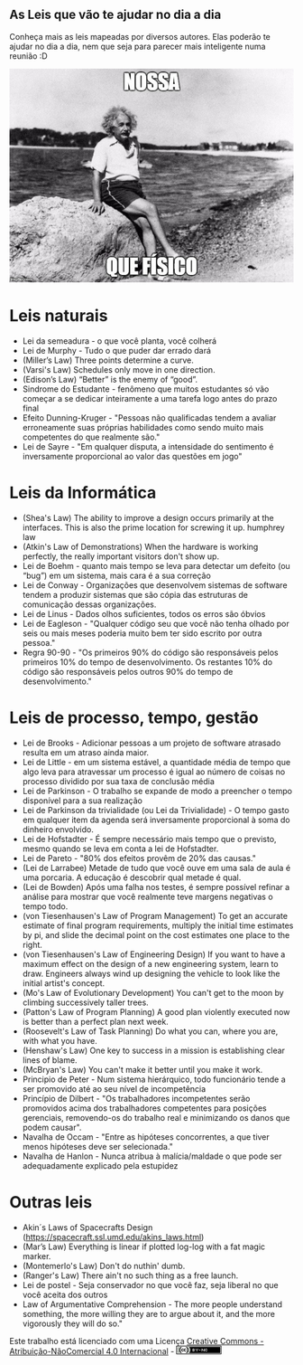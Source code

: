 ## As Leis que vão te ajudar no dia a dia 

Conheça mais as leis mapeadas por diversos autores. Elas poderão te ajudar no dia a dia, nem que seja para parecer mais inteligente numa reunião :D 

![Einsten](einsten.jpg)

# Leis naturais
- Lei da semeadura - o que você planta, você colherá
- Lei de Murphy - Tudo o que puder dar errado dará 
- (Miller’s Law) Three points determine a curve.
- (Varsi's Law) Schedules only move in one direction.
- (Edison’s Law) “Better” is the enemy of “good”.
- Sindrome do Estudante - fenômeno que muitos estudantes só vão começar a se dedicar inteiramente a uma tarefa logo antes do prazo final
- Efeito Dunning-Kruger - "Pessoas não qualificadas tendem a avaliar erroneamente suas próprias habilidades como sendo muito mais competentes do que realmente são."
- Lei de Sayre - "Em qualquer disputa, a intensidade do sentimento é inversamente proporcional ao valor das questões em jogo"

# Leis da Informática
- (Shea's Law) The ability to improve a design occurs primarily at the interfaces. This is also the prime location for screwing it up.
humphrey law
- (Atkin's Law of Demonstrations) When the hardware is working perfectly, the really important visitors don't show up.
- Lei de Boehm - quanto mais tempo se leva para detectar um defeito (ou “bug”) em um sistema, mais cara é a sua correção
- Lei de Conway - Organizações que desenvolvem sistemas de software tendem a produzir sistemas que são cópia das estruturas de comunicação dessas organizações.
- Lei de Linus - Dados olhos suficientes, todos os erros são óbvios
- Lei de Eagleson - "Qualquer código seu que você não tenha olhado por seis ou mais meses poderia muito bem ter sido escrito por outra pessoa."
- Regra 90-90 - "Os primeiros 90% do código são responsáveis pelos primeiros 10% do tempo de desenvolvimento. Os restantes 10% do código são responsáveis pelos outros 90% do tempo de desenvolvimento."

# Leis de processo, tempo, gestão
- Lei de Brooks - Adicionar pessoas a um projeto de software atrasado resulta em um atraso ainda maior.
- Lei de Little - em um sistema estável, a quantidade média de tempo que algo leva para atravessar um processo é igual ao número de coisas no processo dividido por sua taxa de conclusão média
- Lei de Parkinson - O trabalho se expande de modo a preencher o tempo disponível para a sua realização
- Lei de Parkinson da trivialidade (ou Lei da Trivialidade) - O tempo gasto em qualquer item da agenda será inversamente proporcional à soma do dinheiro envolvido.
- Lei de Hofstadter - É sempre necessário mais tempo que o previsto, mesmo quando se leva em conta a lei de Hofstadter.
- Lei de Pareto - "80% dos efeitos provêm de 20% das causas."
- (Lei de Larrabee) Metade de tudo que você ouve em uma sala de aula é uma porcaria. A educação é descobrir qual metade é qual.
- (Lei de Bowden) Após uma falha nos testes, é sempre possível refinar a análise para mostrar que você realmente teve margens negativas o tempo todo.
- (von Tiesenhausen's Law of Program Management) To get an accurate estimate of final program requirements, multiply the initial time estimates by pi, and slide the decimal point on the cost estimates one place to the right.
- (von Tiesenhausen's Law of Engineering Design) If you want to have a maximum effect on the design of a new engineering system, learn to draw. Engineers always wind up designing the vehicle to look like the initial artist's concept.
- (Mo's Law of Evolutionary Development) You can't get to the moon by climbing successively taller trees.
- (Patton's Law of Program Planning) A good plan violently executed now is better than a perfect plan next week.
- (Roosevelt's Law of Task Planning) Do what you can, where you are, with what you have.
- (Henshaw's Law) One key to success in a mission is establishing clear lines of blame.
- (McBryan's Law) You can't make it better until you make it work.
- Principio de Peter - Num sistema hierárquico, todo funcionário tende a ser promovido até ao seu nível de incompetência
- Princípio de Dilbert - "Os trabalhadores incompetentes serão promovidos acima dos trabalhadores competentes para posições gerenciais, removendo-os do trabalho real e minimizando os danos que podem causar".
- Navalha de Occam - "Entre as hipóteses concorrentes, a que tiver menos hipóteses deve ser selecionada."
- Navalha de Hanlon - Nunca atribua à malícia/maldade o que pode ser adequadamente explicado pela estupidez

# Outras leis
- Akin´s Laws of Spacecrafts Design (https://spacecraft.ssl.umd.edu/akins_laws.html) 
- (Mar’s Law) Everything is linear if plotted log-log with a fat magic marker.
- (Montemerlo's Law) Don't do nuthin' dumb.
- (Ranger's Law) There ain't no such thing as a free launch.
- Lei de postel - Seja conservador no que você faz, seja liberal no que você aceita dos outros
- Law of Argumentative Comprehension - The more people understand something, the more willing they are to argue about it, and the more vigorously they will do so."

Este trabalho está licenciado com uma Licença [Creative Commons - Atribuição-NãoComercial 4.0 Internacional](http://creativecommons.org/licenses/by-nc/4.0/) - ![Logo_Licenca](cc.png)
